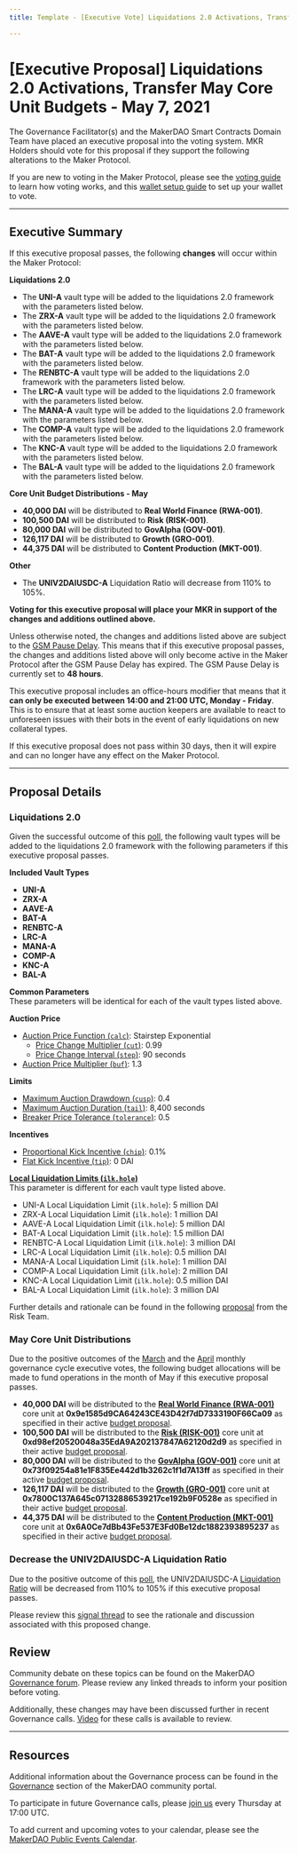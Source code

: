 ```yaml
---
title: Template - [Executive Vote] Liquidations 2.0 Activations, Transfer May Core Unit Budgets - May 7, 2021

---
```

# [Executive Proposal] Liquidations 2.0 Activations, Transfer May Core Unit Budgets - May 7, 2021

The Governance Facilitator(s) and the MakerDAO Smart Contracts Domain Team have placed an executive proposal into the voting system. MKR Holders should vote for this proposal if they support the following alterations to the Maker Protocol.

If you are new to voting in the Maker Protocol, please see the [voting guide](https://community-development.makerdao.com/en/learn/governance/how-voting-works/) to learn how voting works, and this [wallet setup guide](https://community-development.makerdao.com/en/learn/governance/voting-setup/) to set up your wallet to vote.

---

## Executive Summary

If this executive proposal passes, the following **changes** will occur within the Maker Protocol:

**Liquidations 2.0**
- The **UNI-A** vault type will be added to the liquidations 2.0 framework with the parameters listed below.
- The **ZRX-A** vault type will be added to the liquidations 2.0 framework with the parameters listed below.
- The **AAVE-A** vault type will be added to the liquidations 2.0 framework with the parameters listed below.
- The **BAT-A** vault type will be added to the liquidations 2.0 framework with the parameters listed below.
- The **RENBTC-A** vault type will be added to the liquidations 2.0 framework with the parameters listed below.
- The **LRC-A** vault type will be added to the liquidations 2.0 framework with the parameters listed below.
- The **MANA-A** vault type will be added to the liquidations 2.0 framework with the parameters listed below.
- The **COMP-A** vault type will be added to the liquidations 2.0 framework with the parameters listed below.
- The **KNC-A** vault type will be added to the liquidations 2.0 framework with the parameters listed below.
- The **BAL-A** vault type will be added to the liquidations 2.0 framework with the parameters listed below.

**Core Unit Budget Distributions - May**
- **40,000 DAI** will be distributed to **Real World Finance (RWA-001)**.
- **100,500 DAI** will be distributed to **Risk (RISK-001)**.
- **80,000 DAI** will be distributed to **GovAlpha (GOV-001)**.
- **126,117 DAI** will be distributed to **Growth (GRO-001)**.
- **44,375 DAI** will be distributed to **Content Production (MKT-001)**.

**Other**
- The **UNIV2DAIUSDC-A** Liquidation Ratio will decrease from 110% to 105%.

**Voting for this executive proposal will place your MKR in support of the changes and additions outlined above.**

Unless otherwise noted, the changes and additions listed above are subject to the [GSM Pause Delay](https://community-development.makerdao.com/en/learn/governance/param-gsm-pause-delay). This means that if this executive proposal passes, the changes and additions listed above will only become active in the Maker Protocol after the GSM Pause Delay has expired. The GSM Pause Delay is currently set to **48 hours**.

This executive proposal includes an office-hours modifier that means that it **can only be executed between 14:00 and 21:00 UTC, Monday - Friday**. This is to ensure that at least some auction keepers are available to react to unforeseen issues with their bots in the event of early liquidations on new collateral types.

If this executive proposal does not pass within 30 days, then it will expire and can no longer have any effect on the Maker Protocol.

---

## Proposal Details

### Liquidations 2.0

Given the successful outcome of this [poll](https://vote.makerdao.com/polling/QmPaumGS?network=mainnet#poll-detail), the following vault types will be added to the liquidations 2.0 framework with the following parameters if this executive proposal passes.

**Included Vault Types**
- **UNI-A**
- **ZRX-A**
- **AAVE-A**
- **BAT-A**
- **RENBTC-A**
- **LRC-A**
- **MANA-A**
- **COMP-A**
- **KNC-A**
- **BAL-A**

**Common Parameters**  
These parameters will be identical for each of the vault types listed above.

**Auction Price**
* [Auction Price Function (`calc`)](https://community-development.makerdao.com/en/learn/governance/param-auction-price-function): Stairstep Exponential
   * [Price Change Multiplier (`cut`)](https://community-development.makerdao.com/en/learn/governance/param-auction-price-function): 0.99
   * [Price Change Interval (`step`)](https://community-development.makerdao.com/en/learn/governance/param-auction-price-function): 90 seconds
* [Auction Price Multiplier (`buf`)](https://community-development.makerdao.com/en/learn/governance/param-auction-price-multiplier): 1.3

**Limits**
* [Maximum Auction Drawdown (`cusp`)](https://community-development.makerdao.com/en/learn/governance/param-max-auction-drawdown): 0.4
* [Maximum Auction Duration (`tail`)](https://community-development.makerdao.com/en/learn/governance/param-max-auction-duration): 8,400 seconds
* [Breaker Price Tolerance (`tolerance`)](https://community-development.makerdao.com/en/learn/governance/param-breaker-price-tolerance): 0.5

**Incentives**
* [Proportional Kick Incentive (`chip`)](https://community-development.makerdao.com/en/learn/governance/param-proportional-kick-incentive): 0.1%
* [Flat Kick Incentive (`tip`)](https://community-development.makerdao.com/en/learn/governance/param-flat-kick-incentive): 0 DAI

**[Local Liquidation Limits (`ilk.hole`)](https://community-development.makerdao.com/en/learn/governance/param-local-liquidation-limit)**  
This parameter is different for each vault type listed above.
* UNI-A Local Liquidation Limit (`ilk.hole`): 5 million DAI
* ZRX-A Local Liquidation Limit (`ilk.hole`): 1 million DAI
* AAVE-A Local Liquidation Limit (`ilk.hole`): 5 million DAI
* BAT-A Local Liquidation Limit (`ilk.hole`): 1.5 million DAI
* RENBTC-A Local Liquidation Limit (`ilk.hole`): 3 million DAI
* LRC-A Local Liquidation Limit (`ilk.hole`): 0.5 million DAI
* MANA-A Local Liquidation Limit (`ilk.hole`): 1 million DAI
* COMP-A Local Liquidation Limit (`ilk.hole`): 2 million DAI
* KNC-A Local Liquidation Limit (`ilk.hole`): 0.5 million DAI
* BAL-A Local Liquidation Limit (`ilk.hole`): 3 million DAI

Further details and rationale can be found in the following [proposal](https://forum.makerdao.com/t/remaining-vaults-liquidations-2-0-parameters/7753) from the Risk Team.

### May Core Unit Distributions

Due to the positive outcomes of the [March](https://vote.makerdao.com/executive/6058cea1efe023001bfeb313?network=mainnet#proposal-detail) and the [April](https://vote.makerdao.com/executive/approve-april-2021-governance-cycle?network=mainnet#proposal-detail) monthly governance cycle executive votes, the following budget allocations will be made to fund operations in the month of May if this executive proposal passes.
- **40,000 DAI** will be distributed to the  **[Real World Finance (RWA-001)](https://mips.makerdao.com/mips/details/MIP39c2SP1)**  core unit at **0x9e1585d9CA64243CE43D42f7dD7333190F66Ca09**  as specified in their active [budget proposal](https://mips.makerdao.com/mips/details/MIP40c3SP1).
- **100,500 DAI** will be distributed to the **[Risk (RISK-001)](https://mips.makerdao.com/mips/details/MIP39c2SP2)**  core unit at **0xd98ef20520048a35EdA9A202137847A62120d2d9**  as specified in their active [budget proposal](https://mips.makerdao.com/mips/details/MIP40c3SP2).
- **80,000 DAI** will be distributed to the **[GovAlpha (GOV-001)](https://mips.makerdao.com/mips/details/MIP39c2SP3)** core unit at **0x73f09254a81e1F835Ee442d1b3262c1f1d7A13ff**  as specified in their active [budget proposal](https://mips.makerdao.com/mips/details/MIP40c3SP3).
- **126,117 DAI** will be distributed to the **[Growth (GRO-001)](https://mips.makerdao.com/mips/details/MIP39c2SP4)**  core unit at **0x7800C137A645c07132886539217ce192b9F0528e**  as specified in their active [budget proposal](https://mips.makerdao.com/mips/details/MIP40c3SP4).
- **44,375 DAI** will be distributed to the **[Content Production (MKT-001)](https://mips.makerdao.com/mips/details/MIP39c2SP5)**  core unit at **0x6A0Ce7dBb43Fe537E3Fd0Be12dc1882393895237** as specified in their active [budget proposal](https://mips.makerdao.com/mips/details/MIP41c4SP5).

### Decrease the UNIV2DAIUSDC-A Liquidation Ratio

Due to the positive outcome of this [poll](https://vote.makerdao.com/polling/QmUH4LT7?network=mainnet#poll-detail), the UNIV2DAIUSDC-A [Liquidation Ratio](https://community-development.makerdao.com/en/learn/governance/param-liquidation-ratio/) will be decreased from 110% to 105% if this executive proposal passes.

Please review this [signal thread](https://forum.makerdao.com/t/signal-request-adjust-liquidation-ratio-for-uni-v2-dai-usdc-a-vault-type/7444) to see the rationale and discussion associated with this proposed change.

## Review

Community debate on these topics can be found on the MakerDAO [Governance forum](https://forum.makerdao.com/). Please review any linked threads to inform your position before voting.

Additionally, these changes may have been discussed further in recent Governance calls. [Video](https://www.youtube.com/playlist?list=PLLzkWCj8ywWNq5-90-Id6VPSsrk4OWVan) for these calls is available to review.

---

## Resources

Additional information about the Governance process can be found in the [Governance](https://community-development.makerdao.com/en/learn/governance) section of the MakerDAO community portal.

To participate in future Governance calls, please [join us](https://github.com/makerdao/community/tree/master/governance/governance-and-risk-meetings) every Thursday at 17:00 UTC.

To add current and upcoming votes to your calendar, please see the [MakerDAO Public Events Calendar](https://calendar.google.com/calendar/embed?src=makerdao.com_3efhm2ghipksegl009ktniomdk%40group.calendar.google.com&ctz=UTC&mode=week&showCalendars=0&showPrint=0).
